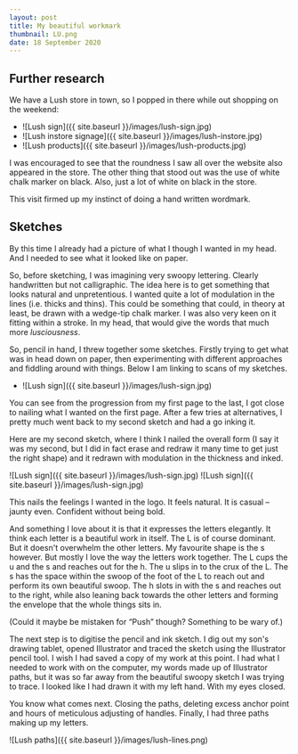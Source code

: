 ```yaml
---
layout: post
title: My beautiful workmark
thumbnail: LU.png
date: 18 September 2020
---
```


## Further research

We have a Lush store in town, so I popped in there while out shopping on the weekend:

* ![Lush sign]({{ site.baseurl }}/images/lush-sign.jpg)
* ![Lush instore signage]({{ site.baseurl }}/images/lush-instore.jpg)
* ![Lush products]({{ site.baseurl }}/images/lush-products.jpg)

I was encouraged to see that the roundness I saw all over the website also appeared in the store. The other thing that stood out was the use of white chalk marker on black. Also, just a lot of white on black in the store.

This visit firmed up my instinct of doing a hand written wordmark.

## Sketches

By this time I already had a picture of what I though I wanted in my head. And I needed to see what it looked like on paper.

So, before sketching, I was imagining very swoopy lettering. Clearly handwritten but not calligraphic. The idea here is to get something that looks natural and unpretentious. I wanted quite a lot of modulation in the lines (i.e. thicks and thins). This could be something that could, in theory at least, be drawn with a wedge-tip chalk marker. I was also very keen on it fitting within a stroke. In my head, that would give the words that much more *lusciousness*.

So, pencil in hand, I threw together some sketches. Firstly trying to get what was in head down on paper, then experimenting with different approaches and fiddling around with things. Below I am linking to scans of my sketches.

* ![Lush sign]({{ site.baseurl }}/images/lush-sign.jpg)

You can see from the progression from my first page to the last, I got close to nailing what I wanted on the first page. After a few tries at alternatives, I pretty much went back to my second sketch and had a go inking it.

Here are my second sketch, where I think I nailed the overall form (I say it was my second, but I did in fact erase and redraw it many time to get just the right shape) and it redrawn with modulation in the thickness and inked.

![Lush sign]({{ site.baseurl }}/images/lush-sign.jpg) ![Lush sign]({{ site.baseurl }}/images/lush-sign.jpg)

This nails the feelings I wanted in the logo. It feels natural. It is casual – jaunty even. Confident without being bold.

And something I love about it is that it expresses the letters elegantly. It think each letter is a beautiful work in itself. The L is of course dominant. But it doesn't overwhelm the other letters. My favourite shape is the s however. But mostly I love the way the letters work together. The L cups the u and the s and reaches out for the h. The u slips in to the crux of the L. The s has the space within the swoop of the foot of the L to reach out and perform its own beautiful swoop. The h slots in with the s and reaches out to the right, while also leaning back towards the other letters and forming the envelope that the whole things sits in.

(Could it maybe be mistaken for “Push” though? Something to be wary of.)

The next step is to digitise the pencil and ink sketch. I dig out my son's drawing tablet, opened Illustrator and traced the sketch using the Illustrator pencil tool. I wish I had saved a copy of my work at this point. I had what I needed to work with on the computer, my words made up of Illustrator paths, but it was so far away from the beautiful swoopy sketch I was trying to trace. I looked like I had drawn it with my left hand. With my eyes closed.

You know what comes next. Closing the paths, deleting excess anchor point and hours of meticulous adjusting of handles. Finally, I had three paths making up my letters.

![Lush paths]({{ site.baseurl }}/images/lush-lines.png)
